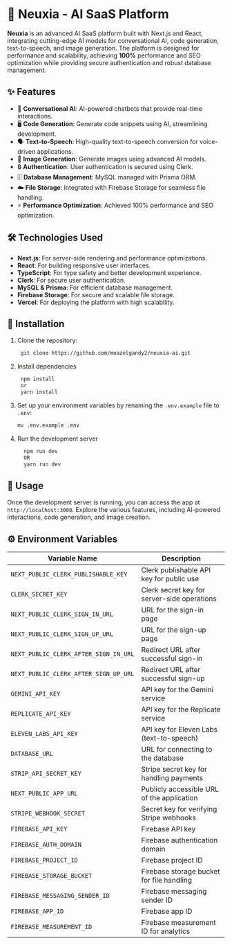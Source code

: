 # 🚀 Neuxia - AI SaaS Platform

**Neuxia** is an advanced AI SaaS platform built with Next.js and React, integrating cutting-edge AI models for conversational AI, code generation, text-to-speech, and image generation. The platform is designed for performance and scalability, achieving **100%** performance and SEO optimization while providing secure authentication and robust database management.

## ✨ Features

- 💬 **Conversational AI**: AI-powered chatbots that provide real-time interactions.
- 🖥️ **Code Generation**: Generate code snippets using AI, streamlining development.
- 🗣️ **Text-to-Speech**: High-quality text-to-speech conversion for voice-driven applications.
- 🎨 **Image Generation**: Generate images using advanced AI models.
- 🔒 **Authentication**: User authentication is secured using Clerk.
- 🗄️ **Database Management**: MySQL managed with Prisma ORM.
- ☁️ **File Storage**: Integrated with Firebase Storage for seamless file handling.
- ⚡ **Performance Optimization**: Achieved 100% performance and SEO optimization.

## 🛠️ Technologies Used

- **Next.js**: For server-side rendering and performance optimizations.
- **React**: For building responsive user interfaces.
- **TypeScript**: For type safety and better development experience.
- **Clerk**: For secure user authentication.
- **MySQL & Prisma**: For efficient database management.
- **Firebase Storage**: For secure and scalable file storage.
- **Vercel**: For deploying the platform with high scalability.

## 🚀 Installation

1. Clone the repository:
   ```bash
    git clone https://github.com/moazelgandy2/neuxia-ai.git
   ```
2. Install dependencies

   ```bash
    npm install
    or
    yarn install
   ```

3. Set up your environment variables by renaming the `.env.example` file to `.env`:

   ```bash
   mv .env.example .env
   ```

4. Run the development server

   ```bash
     npm run dev
     OR
     yarn run dev
   ```

## 🚀 Usage

Once the development server is running, you can access the app at `http://localhost:3000`. Explore the various features, including AI-powered interactions, code generation, and image creation.

## ⚙️ Environment Variables

| Variable Name                         | Description                                 |
| ------------------------------------- | ------------------------------------------- |
| `NEXT_PUBLIC_CLERK_PUBLISHABLE_KEY`   | Clerk publishable API key for public use    |
| `CLERK_SECRET_KEY`                    | Clerk secret key for server-side operations |
| `NEXT_PUBLIC_CLERK_SIGN_IN_URL`       | URL for the sign-in page                    |
| `NEXT_PUBLIC_CLERK_SIGN_UP_URL`       | URL for the sign-up page                    |
| `NEXT_PUBLIC_CLERK_AFTER_SIGN_IN_URL` | Redirect URL after successful sign-in       |
| `NEXT_PUBLIC_CLERK_AFTER_SIGN_UP_URL` | Redirect URL after successful sign-up       |
| `GEMINI_API_KEY`                      | API key for the Gemini service              |
| `REPLICATE_API_KEY`                   | API key for the Replicate service           |
| `ELEVEN_LABS_API_KEY`                 | API key for Eleven Labs (text-to-speech)    |
| `DATABASE_URL`                        | URL for connecting to the database          |
| `STRIP_API_SECRET_KEY`                | Stripe secret key for handling payments     |
| `NEXT_PUBLIC_APP_URL`                 | Publicly accessible URL of the application  |
| `STRIPE_WEBHOOK_SECRET`               | Secret key for verifying Stripe webhooks    |
| `FIREBASE_API_KEY`                    | Firebase API key                            |
| `FIREBASE_AUTH_DOMAIN`                | Firebase authentication domain              |
| `FIREBASE_PROJECT_ID`                 | Firebase project ID                         |
| `FIREBASE_STORAGE_BUCKET`             | Firebase storage bucket for file handling   |
| `FIREBASE_MESSAGING_SENDER_ID`        | Firebase messaging sender ID                |
| `FIREBASE_APP_ID`                     | Firebase app ID                             |
| `FIREBASE_MEASUREMENT_ID`             | Firebase measurement ID for analytics       |
